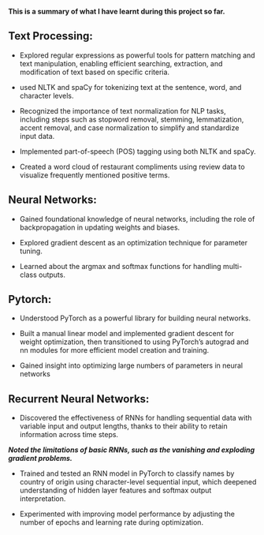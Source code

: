 **This is a summary of what I have learnt during this project so far.**

## Text Processing:

- Explored regular expressions as powerful tools for pattern matching and text manipulation, enabling efficient searching, extraction, and modification of text based on specific criteria.

- used NLTK and spaCy for tokenizing text at the sentence, word, and character levels.

- Recognized the importance of text normalization for NLP tasks, including steps such as stopword removal, stemming, lemmatization, accent removal, and case normalization to simplify and standardize input data.

- Implemented part-of-speech (POS) tagging using both NLTK and spaCy.

- Created a word cloud of restaurant compliments using review data to visualize frequently mentioned positive terms.

## Neural Networks:

- Gained foundational knowledge of neural networks, including the role of backpropagation in updating weights and biases.

- Explored gradient descent as an optimization technique for parameter tuning.

- Learned about the argmax and softmax functions for handling multi-class outputs.


## Pytorch:
- Understood PyTorch as a powerful library for building neural networks.

- Built a manual linear model and implemented gradient descent for weight optimization, then transitioned to using PyTorch’s autograd and nn modules for more efficient model creation and training.

- Gained insight into optimizing large numbers of parameters in neural networks

## Recurrent Neural Networks:
- Discovered the effectiveness of RNNs for handling sequential data with variable input and output lengths, thanks to their ability to retain information across time steps.

***Noted the limitations of basic RNNs, such as the vanishing and exploding gradient problems.***

- Trained and tested an RNN model in PyTorch to classify names by country of origin using character-level sequential input, which deepened understanding of hidden layer features and softmax output interpretation.

- Experimented with improving model performance by adjusting the number of epochs and learning rate during optimization.






